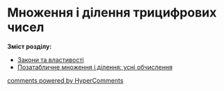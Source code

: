 <div id="hypercomments_widget" class="js-hypercomments-widget invisible"></div>

# Множення і ділення трицифрових чисел
<p><b>Зміст розділу:</b></p>
<ul type="square">
<li><a href="http://mathmon14.ed-era.com/3/zakoni_ta_vlastivosty.html">Закони та властивості</a></li>
<li><a href="http://mathmon14.ed-era.com/3/pozatablichne_mnozhennya_ta_dlennya_usne_obchislennya.html">Позатабличне множення і ділення: усні обчислення</a></li>
</ul>

<div class="js-hypercomments-container">
    <a href="http://hypercomments.com" class="hc-link" title="comments widget">comments powered by HyperComments</a>
</div>